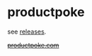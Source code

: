 # productpoke
see [releases](https://github.com/azlarsin/productpoke/releases).

<del>[productpoke.com](http://productpoke.com)</del>
